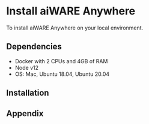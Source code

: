 # Install aiWARE Anywhere

To install aiWARE Anywhere on your local environment.

## Dependencies 

* Docker with 2 CPUs and 4GB of RAM
* Node v12
* OS: Mac, Ubuntu 18.04, Ubuntu 20.04

## Installation

## Appendix 
